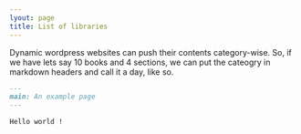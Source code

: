 ```yaml
---
lyout: page
title: List of libraries
---
```


Dynamic wordpress websites can push their contents category-wise. So, if we have lets say 10 books and 4 sections, we can put the cateogry in markdown headers and call it a day, like so.

```md
---
main: An example page
---

Hello world !
```

